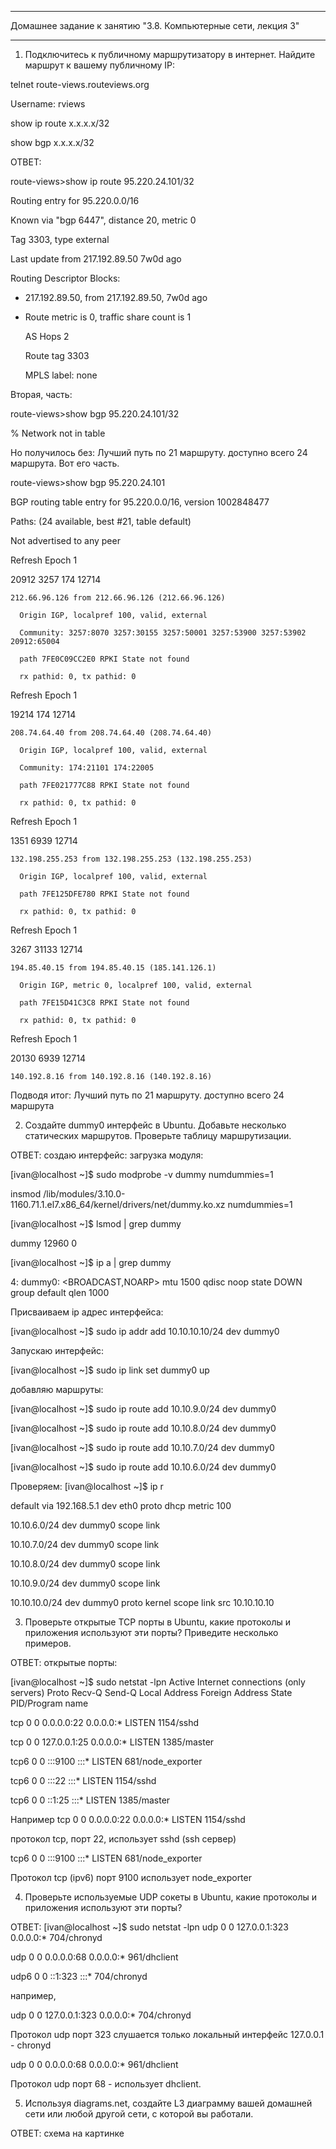 __________________________________________________________________________
Домашнее задание к занятию "3.8. Компьютерные сети, лекция 3"
__________________________________________________________________________

1. Подключитесь к публичному маршрутизатору в интернет. Найдите маршрут к вашему публичному IP:

telnet route-views.routeviews.org

Username: rviews

show ip route x.x.x.x/32

show bgp x.x.x.x/32

ОТВЕТ: 

route-views>show ip route 95.220.24.101/32

Routing entry for 95.220.0.0/16

  Known via "bgp 6447", distance 20, metric 0
  
  Tag 3303, type external
  
  Last update from 217.192.89.50 7w0d ago
  
  Routing Descriptor Blocks:
  
  * 217.192.89.50, from 217.192.89.50, 7w0d ago
  * 
      Route metric is 0, traffic share count is 1
      
      AS Hops 2
      
      Route tag 3303
      
      MPLS label: none
      

Вторая, часть: 

route-views>show bgp 95.220.24.101/32

% Network not in table

Но получилось без: Лучший путь по 21 маршруту. доступно всего 24 маршрута. Вот его часть.

route-views>show bgp 95.220.24.101

BGP routing table entry for 95.220.0.0/16, version 1002848477

Paths: (24 available, best #21, table default)

  Not advertised to any peer
  
  Refresh Epoch 1
  
  20912 3257 174 12714
  
    212.66.96.126 from 212.66.96.126 (212.66.96.126)
    
      Origin IGP, localpref 100, valid, external
      
      Community: 3257:8070 3257:30155 3257:50001 3257:53900 3257:53902 20912:65004
      
      path 7FE0C09CC2E0 RPKI State not found
      
      rx pathid: 0, tx pathid: 0
      
  Refresh Epoch 1
  
  19214 174 12714
  
    208.74.64.40 from 208.74.64.40 (208.74.64.40)
    
      Origin IGP, localpref 100, valid, external
      
      Community: 174:21101 174:22005
      
      path 7FE021777C88 RPKI State not found
      
      rx pathid: 0, tx pathid: 0
      
  Refresh Epoch 1
  
  1351 6939 12714
  
    132.198.255.253 from 132.198.255.253 (132.198.255.253)
    
      Origin IGP, localpref 100, valid, external
      
      path 7FE125DFE780 RPKI State not found
      
      rx pathid: 0, tx pathid: 0
      
  Refresh Epoch 1
  
  3267 31133 12714
  
    194.85.40.15 from 194.85.40.15 (185.141.126.1)
    
      Origin IGP, metric 0, localpref 100, valid, external
      
      path 7FE15D41C3C8 RPKI State not found
      
      rx pathid: 0, tx pathid: 0
      
  Refresh Epoch 1
  
  20130 6939 12714
  
    140.192.8.16 from 140.192.8.16 (140.192.8.16)

Подводя итог: Лучший путь по 21 маршруту. доступно всего 24 маршрута


2. Создайте dummy0 интерфейс в Ubuntu. Добавьте несколько статических маршрутов. Проверьте таблицу маршрутизации.

ОТВЕТ:
 создаю интерфейс: 
загрузка модуля: 

[ivan@localhost ~]$ sudo modprobe -v dummy numdummies=1

insmod /lib/modules/3.10.0-1160.71.1.el7.x86_64/kernel/drivers/net/dummy.ko.xz numdummies=1

[ivan@localhost ~]$ lsmod | grep dummy

dummy                  12960  0

[ivan@localhost ~]$ ip a | grep dummy

4: dummy0: <BROADCAST,NOARP> mtu 1500 qdisc noop state DOWN group default qlen 1000

Присваиваем ip адрес интерфейса:

[ivan@localhost ~]$ sudo ip addr add 10.10.10.10/24 dev dummy0

Запускаю интерфейс: 

[ivan@localhost ~]$ sudo ip link set dummy0 up

добавляю маршруты: 

[ivan@localhost ~]$ sudo ip route add 10.10.9.0/24 dev dummy0

[ivan@localhost ~]$ sudo ip route add 10.10.8.0/24 dev dummy0

[ivan@localhost ~]$ sudo ip route add 10.10.7.0/24 dev dummy0

[ivan@localhost ~]$ sudo ip route add 10.10.6.0/24 dev dummy0


Проверяем: 
[ivan@localhost ~]$ ip r

default via 192.168.5.1 dev eth0 proto dhcp metric 100

10.10.6.0/24 dev dummy0 scope link

10.10.7.0/24 dev dummy0 scope link

10.10.8.0/24 dev dummy0 scope link

10.10.9.0/24 dev dummy0 scope link

10.10.10.0/24 dev dummy0 proto kernel scope link src 10.10.10.10

3. Проверьте открытые TCP порты в Ubuntu, какие протоколы и приложения используют эти порты? Приведите несколько примеров.

ОТВЕТ: открытые порты:

[ivan@localhost ~]$ sudo netstat -lpn
Active Internet connections (only servers)
Proto Recv-Q Send-Q Local Address           Foreign Address         State       PID/Program name

tcp        0      0 0.0.0.0:22              0.0.0.0:*               LISTEN      1154/sshd

tcp        0      0 127.0.0.1:25            0.0.0.0:*               LISTEN      1385/master

tcp6       0      0 :::9100                 :::*                    LISTEN      681/node_exporter

tcp6       0      0 :::22                   :::*                    LISTEN      1154/sshd

tcp6       0      0 ::1:25                  :::*                    LISTEN      1385/master

 





Например 
tcp        0      0 0.0.0.0:22              0.0.0.0:*               LISTEN      1154/sshd

протокол tcp, порт 22, использует sshd (ssh сервер)

tcp6       0      0 :::9100                 :::*                    LISTEN      681/node_exporter


Протокол tcp (ipv6) порт 9100 использует node_exporter

4. Проверьте используемые UDP сокеты в Ubuntu, какие протоколы и приложения используют эти порты?

ОТВЕТ:
[ivan@localhost ~]$ sudo netstat -lpn 
udp        0      0 127.0.0.1:323           0.0.0.0:*                           704/chronyd

udp        0      0 0.0.0.0:68              0.0.0.0:*                           961/dhclient

udp6       0      0 ::1:323                 :::*                                704/chronyd


например,

udp        0      0 127.0.0.1:323           0.0.0.0:*                           704/chronyd


Протокол udp  порт 323 слушается только локальный интерфейс 127.0.0.1 - chronyd



udp        0      0 0.0.0.0:68              0.0.0.0:*                           961/dhclient

Протокол udp  порт 68 - использует dhclient.

5. Используя diagrams.net, создайте L3 диаграмму вашей домашней сети или любой другой сети, с которой вы работали.

ОТВЕТ: схема на картинке

